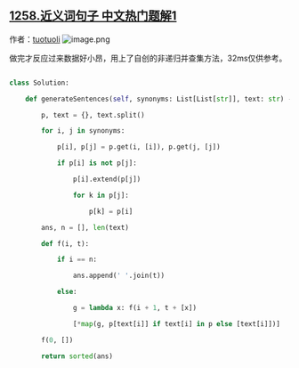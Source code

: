 ## [1258.近义词句子 中文热门题解1](https://leetcode.cn/problems/synonymous-sentences/solutions/100000/5110-jin-yi-ci-ju-zi-bing-cha-ji-shen-sou-by-tuotu)

作者：[tuotuoli](https://leetcode.cn/u/tuotuoli)
![image.png](https://pic.leetcode-cn.com/0783bd908137e55179d59f1034d56eb57428537a6aaeb5a9957aa641e204b719-image.png)


做完才反应过来数据好小昂，用上了自创的非递归并查集方法，32ms仅供参考。

```python []
class Solution:
    def generateSentences(self, synonyms: List[List[str]], text: str) -> List[str]:
        p, text = {}, text.split()
        for i, j in synonyms:
            p[i], p[j] = p.get(i, [i]), p.get(j, [j])
            if p[i] is not p[j]:
                p[i].extend(p[j])
                for k in p[j]:
                    p[k] = p[i]
        ans, n = [], len(text)
        def f(i, t):
            if i == n:
                ans.append(' '.join(t))
            else:
                g = lambda x: f(i + 1, t + [x])
                [*map(g, p[text[i]] if text[i] in p else [text[i]])]
        f(0, [])
        return sorted(ans)
```
